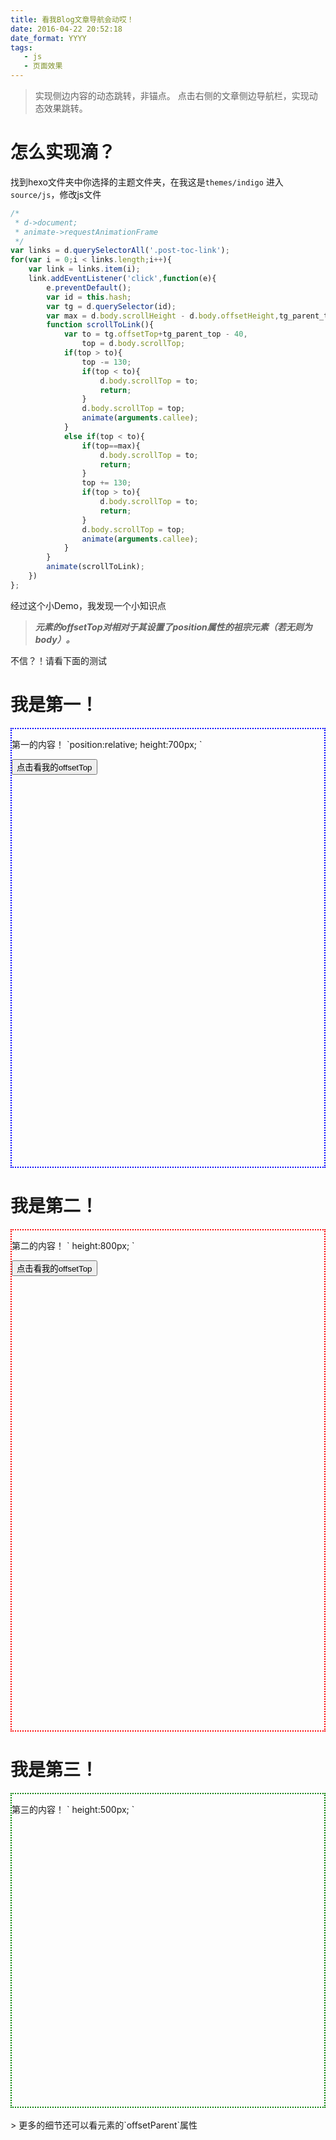 ```yaml
---
title: 看我Blog文章导航会动哎！
date: 2016-04-22 20:52:18
date_format: YYYY
tags: 
   - js
   - 页面效果
---
```

> 实现侧边内容的动态跳转，非锚点。
> 点击右侧的文章侧边导航栏，实现动态效果跳转。

# 怎么实现滴？
 找到hexo文件夹中你选择的主题文件夹，在我这是`themes/indigo`
 进入`source/js`，修改js文件
 <!-- more -->
```javascript
/*
 * d->document;
 * animate->requestAnimationFrame
 */
var links = d.querySelectorAll('.post-toc-link');
for(var i = 0;i < links.length;i++){
	var link = links.item(i);
	link.addEventListener('click',function(e){
		e.preventDefault();
		var id = this.hash;
		var tg = d.querySelector(id);
		var max = d.body.scrollHeight - d.body.offsetHeight,tg_parent_top = tg.offsetParent.offsetTop;
		function scrollToLink(){
			var to = tg.offsetTop+tg_parent_top - 40,
				top = d.body.scrollTop;
			if(top > to){
				top -= 130;
				if(top < to){
					d.body.scrollTop = to;
					return;
				}
				d.body.scrollTop = top;
				animate(arguments.callee);
			}
			else if(top < to){
				if(top==max){
					d.body.scrollTop = to;
					return;
				}
				top += 130;
				if(top > to){
					d.body.scrollTop = to;
					return;
				}
				d.body.scrollTop = top;
				animate(arguments.callee);
			}	
		}
		animate(scrollToLink);
	})
};
```
经过这个小Demo，我发现一个小知识点
> ***元素的offsetTop对相对于其设置了position属性的祖宗元素（若无则为body）。***

不信？！请看下面的测试

# 我是第一！
<div style="position:relative;height:700px; border:2px dotted blue;">
 <p>第一的内容！ `position:relative; height:700px; `
	<div>
	<script>function alertAttr(obj,attr){alert(obj[attr]);}</script>
	<button onclick="alertAttr(this,'offsetTop')">点击看我的offsetTop</button>
	</div>
 </p>
</div>

# 我是第二！
<div style="height:800px; border:2px dotted red;">
 <p>第二的内容！ ` height:800px; `</p>
 <button onclick="alertAttr(this,'offsetTop')">点击看我的offsetTop</button>
</div>

# 我是第三！
<div style="height:500px; border:2px dotted green;">
 <p>第三的内容！ ` height:500px; `</p>
</div>
<br>  
> 更多的细节还可以看元素的`offsetParent`属性